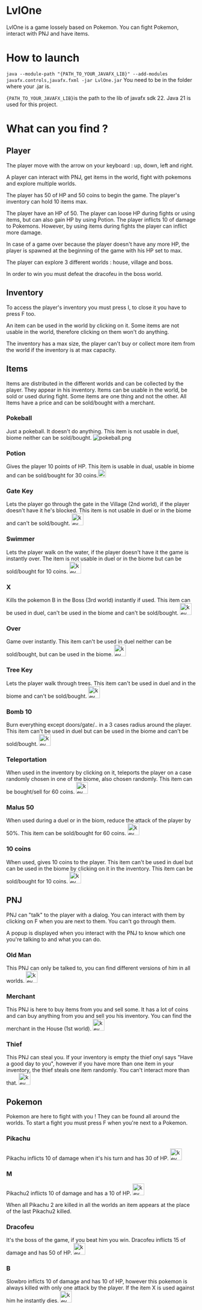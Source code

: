 # LvlOne

LvlOne is a game lossely based on Pokemon. You can fight Pokemon, interact with PNJ and have items. 

# How to launch
```java --module-path "{PATH_TO_YOUR_JAVAFX_LIB}" --add-modules javafx.controls,javafx.fxml -jar LvlOne.jar```
You need to be in the folder where your .jar is.

```{PATH_TO_YOUR_JAVAFX_LIB}```is the path to the lib of javafx sdk 22. Java 21 is used for this project.

# What can you find ?
## Player
The player move with the arrow on your keyboard : up, down, left and right. 

A player can interact with PNJ, get items in the world, fight with pokemons and explore multiple worlds. 

The player has 50 of HP and 50 coins to begin the game. 
The player's inventory can hold 10 items max. 

The player have an HP of 50. The player can loose HP during fights or using items, but can also gain HP by using Potion.
The player inflicts 10 of damage to Pokemons. However, by using items during fights the player can inflict more damage.  

In case of a game over because the player doesn't have any more HP, the player is spawned at the beginning of the game with his HP set to max.

The player can explore 3 different worlds : house, village and boss.

In order to win you must defeat the dracofeu in the boss world. 

## Inventory
To access the player's inventory you must press I, to close it you have to press F too.

An item can be used in the world by clicking on it. Some items are not usable in the world, therefore clicking on them won't do anything.

The inventory has a max size, the player can't buy or collect more item from the world if the inventory is at max capacity.

## Items
Items are distributed in the different worlds and can be collected by the player. They appear in his inventory. 
Items can be usable in the world, be sold or used during fight. Some items are one thing and not the other. 
All Items have a price and can be sold/bought with a merchant.

### Pokeball
Just a pokeball. It doesn't do anything. This item is not usable in duel, biome neither can be sold/bought. ![pokeball.png](src%2Fmain%2Fimg%2Fpokeball.png)

### Potion  
Gives the player 10 points of HP. This item is usable in dual, usable in biome and can be sold/bought for 30 coins.<img src="src/main/img/potion.png" width="21" height="21">

### Gate Key 
Lets the player go through the gate in the Village (2nd world), if the player doesn't have it he's blocked. This item is not usable in duel or in the biome and can't be sold/bought. <img src="src/main/img/keyGate.png" alt="key.png" width="31" height="31">

### Swimmer 
Lets the player walk on the water, if the player doesn't have it the game is instantly over. The item is not usable in duel or in the biome but can be sold/bought for 10 coins. <img src="src/main/img/swimmer.png" alt="key.png" width="31" height="31">

### X 
Kills the pokemon B in the Boss (3rd world) instantly if used. This item can be used in duel, can't be used in the biome and can't be sold/bought. <img src="src/main/img/toxic-orb.png" alt="key.png" width="31" height="31">

### Over 
Game over instantly. This item can't be used in duel neither can be sold/bought, but can be used in the biome. <img src="src/main/img/flame.png" alt="key.png" width="31" height="31">

### Tree Key 
Lets the player walk through trees. This item can't be used in duel and in the biome and can't be sold/bought. <img src="src/main/img/keyTree.png" alt="key.png" width="31" height="31">

### Bomb 10 
Burn everything except doors/gate/.. in a 3 cases radius around the player. This item can't be used in duel but can be used in the biome and can't be sold/bought. <img src="src/main/img/bomb.png" alt="key.png" width="31" height="31">

### Teleportation 
When used in the inventory by clicking on it, teleports the player on a case randomly chosen in one of the biome, also chosen randomly. This item can be bought/sell for 60 coins. <img src="src/main/img/teleportation.png" alt="key.png" width="31" height="31">

### Malus 50
When used during a duel or in the biom, reduce the attack of the player by 50%. This item can be sold/bought for 60 coins. <img src="src/main/img/malus.png" alt="key.png" width="31" height="31">

### 10 coins
When used, gives 10 coins to the player. This item can't be used in duel but can be used in the biome by clicking on it in the inventory. This item can be sold/bought for 10 coins. <img src="src/main/img/10coins.png" alt="key.png" width="31" height="31">

## PNJ
PNJ can "talk" to the player with a dialog. You can interact with them by clicking on F when you are next to them. You can't go through them.

A popup is displayed when you interact with the PNJ to know which one you're talking to and what you can do. 

### Old Man
This PNJ can only be talked to, you can find different versions of him in all worlds. <img src="src/main/img/vieux.png" alt="key.png" width="31" height="31">

### Merchant
This PNJ is here to buy items from you and sell some. It has a lot of coins and can buy anything from you and sell you his inventory. You can find the merchant in the House (1st world). <img src="src/main/img/marchand.png" alt="key.png" width="31" height="31">

### Thief
This PNJ can steal you. If your inventory is empty the thief onyl says "Have a good day to you", however if you have more than one item in your inventory, the thief steals one item randomly. You can't interact more than that. <img src="src/main/img/voleur.png" alt="key.png" width="31" height="31">
## Pokemon
Pokemon are here to fight with you ! They can be found all around the worlds. To start a fight you must press F when you're next to a Pokemon.

### Pikachu
Pikachu inflicts 10 of damage when it's his turn and has 30 of HP. <img src="src/main/img/pikachu2.png" alt="key.png" width="31" height="31"> 

### M
Pikachu2 inflicts 10 of damage and has a 10 of HP. <img src="src/main/img/m.png" alt="key.png" width="31" height="31">

When all Pikachu 2 are killed in all the worlds an item appears at the place of the last Pikachu2 killed. 

### Dracofeu
It's the boss of the game, if you beat him you win. Dracofeu inflicts 15 of damage and has 50 of HP. <img src="src/main/img/dracofeu2.png" alt="key.png" width="31" height="31">

### B
Slowbro inflicts 10 of damage and has 10 of HP, however this pokemon is always killed with only one attack by the player. If the item X is used against him he instantly dies. <img src="src/main/img/slowbro.png" alt="key.png" width="31" height="31">
